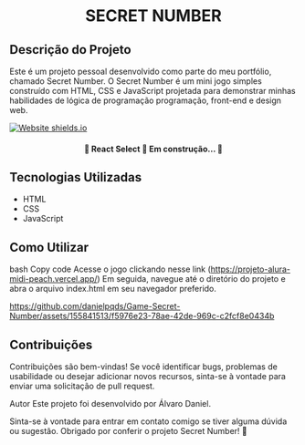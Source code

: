 <h1 align="center">SECRET NUMBER</h1>

## Descrição do Projeto
<p>Este é um projeto pessoal desenvolvido como parte do meu portfólio, chamado Secret Number. O Secret Number é um mini jogo simples construído com HTML, CSS e JavaScript projetada para demonstrar minhas habilidades de lógica de programação programação, front-end e design web.</p>

<image align="center">[![Website shields.io](https://img.shields.io/website-up-down-green-red/http/shields.io.svg)](http://shields.io/)</image>

<h4 align="center"> 
	🚧  React Select 🚀 Em construção...  🚧
</h4>


## Tecnologias Utilizadas
- HTML
- CSS
- JavaScript

## Como Utilizar
bash
Copy code
Acesse o jogo clickando nesse link (https://projeto-alura-midi-peach.vercel.app/)
Em seguida, navegue até o diretório do projeto e abra o arquivo index.html em seu navegador preferido.


https://github.com/danielpqds/Game-Secret-Number/assets/155841513/f5976e23-78ae-42de-969c-c2fcf8e0434b



## Contribuições
Contribuições são bem-vindas! Se você identificar bugs, problemas de usabilidade ou desejar adicionar novos recursos, sinta-se à vontade para enviar uma solicitação de pull request.

Autor
Este projeto foi desenvolvido por Álvaro Daniel.

Sinta-se à vontade para entrar em contato comigo se tiver alguma dúvida ou sugestão. Obrigado por conferir o projeto Secret Number! 🚀
